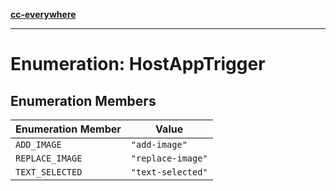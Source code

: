 [**cc-everywhere**](../../../../../index.md)

***

# Enumeration: HostAppTrigger

## Enumeration Members

| Enumeration Member | Value |
| ------ | ------ |
| <a id="add_image"></a> `ADD_IMAGE` | `"add-image"` |
| <a id="replace_image"></a> `REPLACE_IMAGE` | `"replace-image"` |
| <a id="text_selected"></a> `TEXT_SELECTED` | `"text-selected"` |
